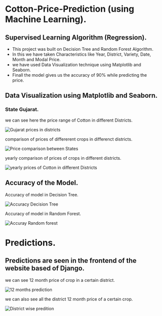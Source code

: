 # Cotton-Price-Prediction (using Machine Learning).
## Supervised Learning Algorithm (Regression).
- This project was built on Decision Tree and Random Forest Algorithm.
- In this we have taken Characteristics like Year, District, Variety, Date, Month and Modal Price.
- we have used Data Visualization technique using Matplotlib and Seaborn.
- Finall the model gives us the accuracy of 90% while predicting the price.

## Data Visualization using Matplotlib and Seaborn.
### State Gujarat.
we can see here the price range of Cotton in different Districts.

![Gujarat prices in districts](https://user-images.githubusercontent.com/79236923/140599400-aad93c2e-5e20-452f-ba36-35f5dc5f9495.png)

comparison of prices of differerent crops in differenct districts.

![Price comparison between States ](https://user-images.githubusercontent.com/79236923/140603005-21ef59af-8dd7-4b65-9bba-30e162e117a4.png)

yearly comparison of prices of crops in different districts.

![yearly prices of Cotton in different Districts](https://user-images.githubusercontent.com/79236923/140603015-ecc78f18-694e-491e-8e0a-a25dfa1fea51.png)

## Accuracy of the Model.

Accuracy of model in Decision Tree.

![Accuracy Decision Tree](https://user-images.githubusercontent.com/79236923/140603035-14f48971-4a5a-4ac5-a09b-e97e1a9441e2.png)

Accuracy of model in Random Forest.

![Accuray Random forest](https://user-images.githubusercontent.com/79236923/140603039-8bfe55aa-4931-4db5-9976-ffb1cf6f20cb.png)

# Predictions.

## Predictions are seen in the frontend of the website based of Django.

we can see 12 month price of crop in a certain district.

![12 months prediction](https://user-images.githubusercontent.com/79236923/140603153-0f3eda1d-0f59-454d-8af9-c0e4996cb488.png)

we can also see all the district 12 month price of a certain crop.

![District wise predition](https://user-images.githubusercontent.com/79236923/140603185-a02183b2-0768-4e25-904e-6dfae7ba6350.png)

